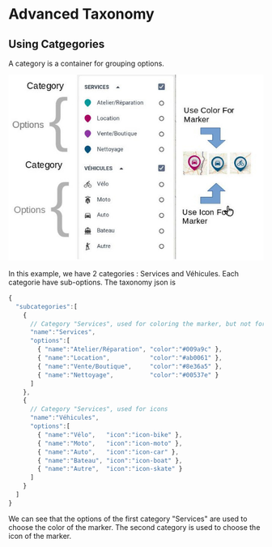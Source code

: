 Advanced Taxonomy
============


Using Catgegories
---------------

A category is a container for grouping options.

![alt img](images/option-category-simple.jpg "Grouping options")

In this example, we have 2 categories : Services and Véhicules. Each categorie have sub-options. The taxonomy json is

```javascript
{
  "subcategories":[
    {
      // Category "Services", used for coloring the marker, but not for the icon
      "name":"Services",
      "options":[
        { "name":"Atelier/Réparation", "color":"#009a9c" },
        { "name":"Location",           "color":"#ab0061" },
        { "name":"Vente/Boutique",     "color":"#8e36a5" },
        { "name":"Nettoyage",          "color":"#00537e" }
      ]
    },
    {
      // Category "Services", used for icons
      "name":"Véhicules",
      "options":[
        { "name":"Vélo",   "icon":"icon-bike" },
        { "name":"Moto",   "icon":"icon-moto" },
        { "name":"Auto",   "icon":"icon-car" },
        { "name":"Bateau", "icon":"icon-boat" },
        { "name":"Autre",  "icon":"icon-skate" }
      ]
    }
  ]
}
```

We can see that the options of the first category "Services" are used to choose the color of the marker. The second category is used to choose the icon of the marker.
